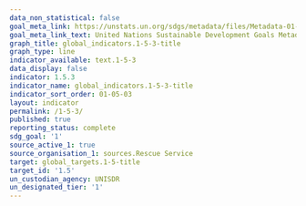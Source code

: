 ```yaml
---
data_non_statistical: false
goal_meta_link: https://unstats.un.org/sdgs/metadata/files/Metadata-01-05-03.pdf
goal_meta_link_text: United Nations Sustainable Development Goals Metadata (pdf 894kB)
graph_title: global_indicators.1-5-3-title
graph_type: line
indicator_available: text.1-5-3
data_display: false
indicator: 1.5.3
indicator_name: global_indicators.1-5-3-title
indicator_sort_order: 01-05-03
layout: indicator
permalink: /1-5-3/
published: true
reporting_status: complete
sdg_goal: '1'
source_active_1: true
source_organisation_1: sources.Rescue Service
target: global_targets.1-5-title
target_id: '1.5'
un_custodian_agency: UNISDR
un_designated_tier: '1'
---
```

